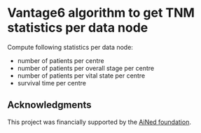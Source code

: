 # Vantage6 algorithm to get TNM statistics per data node

Compute following statistics per data node:
- number of patients per centre
- number of patients per overall stage per centre
- number of patients per vital state per centre
- survival time per centre

## Acknowledgments

This project was financially supported by the
[AiNed foundation](https://ained.nl/over-ained/).
